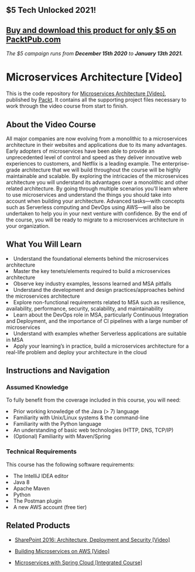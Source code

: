 ## $5 Tech Unlocked 2021!
[Buy and download this product for only $5 on PacktPub.com](https://www.packtpub.com/)
-----
*The $5 campaign         runs from __December 15th 2020__ to __January 13th 2021.__*

# Microservices Architecture [Video]
This is the code repository for [Microservices Architecture [Video]](https://www.packtpub.com/application-development/microservices-architecture-video?utm_source=github&utm_medium=repository&utm_campaign=9781788628310), published by [Packt](https://www.packtpub.com/?utm_source=github). It contains all the supporting project files necessary to work through the video course from start to finish.
## About the Video Course
All major companies are now evolving from a monolithic to a microservices architecture in their websites and applications due to its many advantages. Early adopters of microservices have been able to provide an unprecedented level of control and speed as they deliver innovative web experiences to customers, and Netflix is a leading example.
The enterprise-grade architecture that we will build throughout the course will be highly maintainable and scalable. By exploring the intricacies of the microservices architecture you will understand its advantages over a monolithic and other related architecture. By going through multiple scenarios you'll learn where to use microservices and understand the things you should take into account when building your architecture. Advanced tasks—with concepts such as Serverless computing and DevOps using AWS—will also be undertaken to help you in your next venture with confidence.
By the end of the course, you will be ready to migrate to a microservices architecture in your organization.

<H2>What You Will Learn</H2>
<DIV class=book-info-will-learn-text>
<LI>Understand the foundational elements behind the microservices architecture
<LI>Master the key tenets/elements required to build a microservices architecture
<LI>Observe key industry examples, lessons learned and MSA pitfalls 
<LI>Understand the development and design practices/approaches behind the microservices architecture
<LI>Explore non-functional requirements related to MSA such as resilience, availability, performance, security, scalability, and maintainability
<LI>Learn about the DevOps role in MSA, particularly Continuous Integration and Deployment, and the importance of CI pipelines with a large number of microservices
<LI>Understand with examples whether Serverless applications are suitable in MSA
<LI>Apply your learning’s in practice, build a microservices architecture for a real-life problem and deploy your architecture in the cloud  </LI></UL></DIV>

## Instructions and Navigation
### Assumed Knowledge
To fully benefit from the coverage included in this course, you will need:<br/>
<LI>Prior working knowledge of the Java (> 7) language
<LI>Familiarity with Unix/Linux systems & the command-line
<LI>Familiarity with the Python language
<LI>An understanding of basic web technologies (HTTP, DNS, TCP/IP)
<LI>(Optional) Familiarity with Maven/Spring

### Technical Requirements
This course has the following software requirements:<br/>
<LI>The IntelliJ IDEA editor
<LI>Java 8
<LI>Apache Maven
<LI>Python
<LI>The Postman plugin
<LI>A new AWS account (free tier)
</LI>

## Related Products
* [SharePoint 2016: Architecture, Deployment and Security [Video]](https://www.packtpub.com/virtualization-and-cloud/sharepoint-2016-architecture-deployment-security-video?utm_source=github&utm_medium=repository&utm_campaign=9781788298506)

* [Building Microservices on AWS [Video]](https://www.packtpub.com/application-development/building-microservices-aws-video?utm_source=github&utm_medium=repository&utm_campaign=9781789341638)

* [Microservices with Spring Cloud [Integrated Course]](https://www.packtpub.com/virtualization-and-cloud/microservices-spring-cloud-integrated-course?utm_source=github&utm_medium=repository&utm_campaign=9781788392426)

